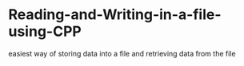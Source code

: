 # Reading-and-Writing-in-a-file-using-CPP
easiest way of storing data into a file and retrieving data from the file
